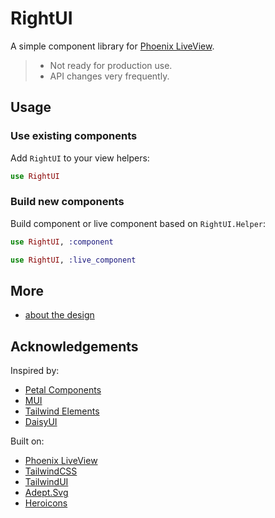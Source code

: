 # RightUI

A simple component library for [Phoenix LiveView](https://github.com/phoenixframework/phoenix_live_view).

> - Not ready for production use.
> - API changes very frequently.

## Usage

### Use existing components

Add `RightUI` to your view helpers:

```elixir
use RightUI
```

### Build new components

Build component or live component based on `RightUI.Helper`:

```elixir
use RightUI, :component
```

```elixir
use RightUI, :live_component
```

## More

- [about the design](./docs/design.md)

## Acknowledgements

Inspired by:

- [Petal Components](https://github.com/petalframework/petal_components)
- [MUI](https://mui.com/)
- [Tailwind Elements](https://tailwind-elements.com/)
- [DaisyUI](https://daisyui.com/)

Built on:

- [Phoenix LiveView](https://github.com/phoenixframework/phoenix_live_view)
- [TailwindCSS](https://tailwindcss.com/)
- [TailwindUI](https://tailwindui.com/)
- [Adept.Svg](https://github.com/adept-bits/adept_svg)
- [Heroicons](https://heroicons.com/)
